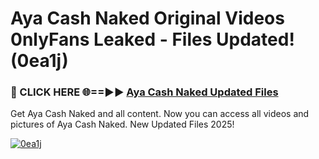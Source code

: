 # Aya Cash Naked Original Videos 0nlyFans Leaked - Files Updated! (0ea1j)

<h3>🔴 CLICK HERE 🌐==►► <a href="https://tinyurl.com/yckcrads" rel="nofollow">Aya Cash Naked Updated Files</a></h3>

Get Aya Cash Naked and all content. Now you can access all videos and pictures of Aya Cash Naked. New Updated Files 2025!

[![0ea1j](https://i.imgur.com/hpKpOFt.gif)](https://tinyurl.com/yckcrads)
